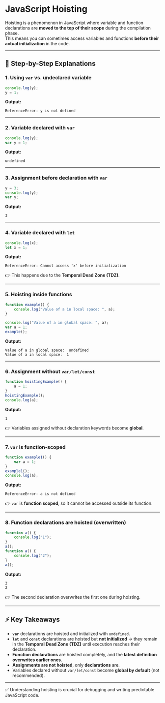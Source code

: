 # JavaScript Hoisting

Hoisting is a phenomenon in JavaScript where variable and function declarations are **moved to the top of their scope** during the compilation phase.  
This means you can sometimes access variables and functions **before their actual initialization** in the code.

---


## 🔹 Step-by-Step Explanations

### 1. Using `var` vs. undeclared variable
```js
console.log(y);
y = 1;
```
**Output:**
```text
ReferenceError: y is not defined
```

---

### 2. Variable declared with `var`
```js
console.log(y);
var y = 1;
```
**Output:**
```text
undefined
```

---

### 3. Assignment before declaration with `var`
```js
y = 3;
console.log(y);
var y;
```
**Output:**
```text
3
```

---

### 4. Variable declared with `let`
```js
console.log(x);
let x = 1;
```
**Output:**
```text
ReferenceError: Cannot access 'x' before initialization
```
👉 This happens due to the **Temporal Dead Zone (TDZ)**.

---

### 5. Hoisting inside functions
```js
function example() {
    console.log("Value of a in local space: ", a);    
}

console.log("Value of a in global space: ", a);
var a = 1;
example();
```
**Output:**
```text
Value of a in global space:  undefined
Value of a in local space:  1
```

---

### 6. Assignment without `var/let/const`
```js
function hoistingExample() {
    a = 1;
}
hoistingExample();
console.log(a);
```
**Output:**
```text
1
```
👉 Variables assigned without declaration keywords become **global**.

---

### 7. `var` is function-scoped
```js
function example1() {
    var a = 1;
}
example1();
console.log(a);
```
**Output:**
```text
ReferenceError: a is not defined
```
👉 `var` is **function scoped**, so it cannot be accessed outside its function.

---

### 8. Function declarations are hoisted (overwritten)
```js
function a() {
    console.log("1");
}
a();
function a() {
    console.log("2");
}
a();
```
**Output:**
```text
2
2
```
👉 The second declaration overwrites the first one during hoisting.

---

## ⚡ Key Takeaways
- **`var`** declarations are hoisted and initialized with `undefined`.
- **`let`** and **`const`** declarations are hoisted but **not initialized** → they remain in the **Temporal Dead Zone (TDZ)** until execution reaches their declaration.
- **Function declarations** are hoisted completely, and the **latest definition overwrites earlier ones**.
- **Assignments are not hoisted**, only **declarations** are.
- Variables declared without `var/let/const` become **global by default** (not recommended).

---

✅ Understanding hoisting is crucial for debugging and writing predictable JavaScript code.
